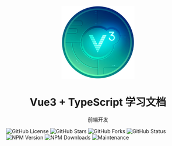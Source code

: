 <p align="center">
<img src="./docs/assets/vue3.png"
style="width:200px;"
/>
<h1 align="center">Vue3 + TypeScript 学习文档</h1>
<p align="center">
前端开发
</p>


</p>

![GitHub License](https://img.shields.io/github/license/krislorem/myblogs)
![GitHub Stars](https://img.shields.io/github/stars/krislorem/myblogs)
![GitHub Forks](https://img.shields.io/github/forks/krislorem/myblogs)
![GitHub Status](https://img.shields.io/github/workflow/status/krislorem/myblogs)
![NPM Version](https://img.shields.io/badge/vue-https://img.shields.io/npm/v/vue)
![NPM Downloads](https://img.shields.io/npm/dw/vue)
![Maintenance](https://img.shields.io/maintenance/yes/2024)
